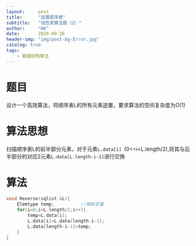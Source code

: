 ```yaml
---
layout:     post
title:      "逆置顺序表"
subtitle:   "线性表算法题（2）"
author:     "HK"
date:		2020-09-26
header-img: "img/post-bg-Error.jpg"
catalog: true
tags:
    - 数据结构算法
--- 
```


# 题目

设计一个高效算法，将顺序表L的所有元素逆置，要求算法的空间复杂度为O(1)

# 算法思想

扫描顺序表L的前半部分元素，对于元素`L.data[i] `(0<=i<L.length/2),将其与后半部分的对应2元素`L.data[L.length-i-1]`进行交换

# 算法

```c
void Reverse(sqlist &L){
	Elemtype temp;			//辅助变量
	for(i=0;i<L.length/2;i++){
		temp=L.data[i];
		L.data[i]=L.data[length-i-1];
		L.data[length-i-1]=temp;
	}
}
```